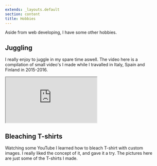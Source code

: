 ```yaml
---
extends: _layouts.default
section: content
title: Hobbies
---
```


Aside from web developing, I have some other hobbies.

## Juggling

I really enjoy to juggle in my spare time aswell. The video here is a compilation of small video's I made while I travalled in Italy, Spain and Finland in 2015-2016.

<div class="embed-responsive embed-responsive-16by9">
    <iframe class="embed-responsive-item" src="https://www.youtube.com/embed/qZjs7FVRHHg" allowfullscreen webkitallowfullscreen mozallowfullscreen scrolling="no"></iframe>
</div>


## Bleaching T-shirts

Watching some YouTube I learned how to bleach T-shirt with custom images. I really liked the concept of it, and gave it a try. The pictures here are just some of the T-shirts I made.

<div class="row">
   <div class="col-sm-6 col-md-4">
      <div class="showcase">
         <img src="/assets/img/bleachshirts/Lion_King.png" alt="">
      </div>
   </div>
   <div class="col-sm-6 col-md-4">
      <div class="showcase">
         <img src="/assets/img/bleachshirts/Batman.png" alt="">
      </div>
   </div>
   <div class="col-sm-6 col-md-4">
      <div class="showcase">
         <img src="/assets/img/bleachshirts/Paws.png" alt="">
      </div>
   </div>
</div>